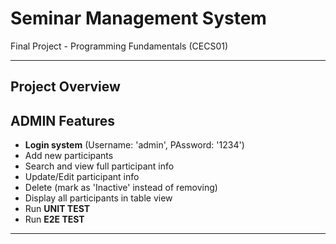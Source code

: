 # Seminar Management System
Final Project - Programming Fundamentals (CECS01)

---

## Project Overview

## ADMIN Features
- **Login system** (Username: 'admin', PAssword: '1234')
- Add new participants
- Search and view full participant info
- Update/Edit participant info
- Delete (mark as 'Inactive' instead of removing)
- Display all participants in table view
- Run **UNIT TEST**
- Run **E2E TEST**

---